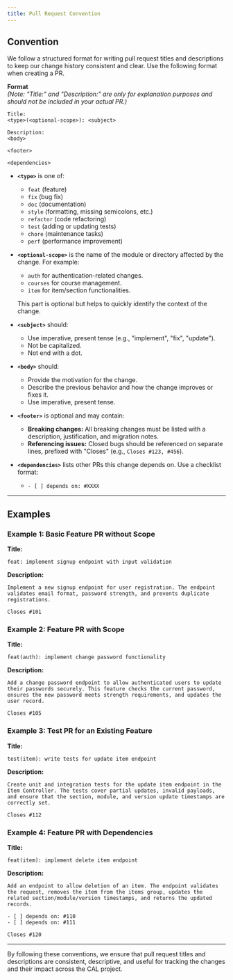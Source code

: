 ```yaml
---
title: Pull Request Convention
---
```


## Convention

We follow a structured format for writing pull request titles and descriptions to keep our change history consistent and clear. Use the following format when creating a PR.

**Format**  
*(Note: "Title:" and "Description:" are only for explanation purposes and should not be included in your actual PR.)*

```
Title:
<type>(<optional-scope>): <subject>

Description:
<body>

<footer>

<dependencies>
```

- **`<type>`** is one of:
  - `feat` (feature)
  - `fix` (bug fix)
  - `doc` (documentation)
  - `style` (formatting, missing semicolons, etc.)
  - `refactor` (code refactoring)
  - `test` (adding or updating tests)
  - `chore` (maintenance tasks)
  - `perf` (performance improvement)

- **`<optional-scope>`** is the name of the module or directory affected by the change. For example:
  - `auth` for authentication-related changes.
  - `courses` for course management.
  - `item` for item/section functionalities.
  
  This part is optional but helps to quickly identify the context of the change.

- **`<subject>`** should:
  - Use imperative, present tense (e.g., "implement", "fix", "update").
  - Not be capitalized.
  - Not end with a dot.

- **`<body>`** should:
  - Provide the motivation for the change.
  - Describe the previous behavior and how the change improves or fixes it.
  - Use imperative, present tense.

- **`<footer>`** is optional and may contain:
  - **Breaking changes:** All breaking changes must be listed with a description, justification, and migration notes.
  - **Referencing issues:** Closed bugs should be referenced on separate lines, prefixed with "Closes" (e.g., `Closes #123, #456`).

- **`<dependencies>`** lists other PRs this change depends on. Use a checklist format:
  - `- [ ] depends on: #XXXX`

---

## Examples

### Example 1: Basic Feature PR without Scope

**Title:**

```
feat: implement signup endpoint with input validation
```

**Description:**

```
Implement a new signup endpoint for user registration. The endpoint validates email format, password strength, and prevents duplicate registrations.

Closes #101
```

### Example 2: Feature PR with Scope

**Title:**

```
feat(auth): implement change password functionality
```

**Description:**

```
Add a change password endpoint to allow authenticated users to update their passwords securely. This feature checks the current password, ensures the new password meets strength requirements, and updates the user record.

Closes #105
```

### Example 3: Test PR for an Existing Feature

**Title:**

```
test(item): write tests for update item endpoint
```

**Description:**

```
Create unit and integration tests for the update item endpoint in the Item Controller. The tests cover partial updates, invalid payloads, and ensure that the section, module, and version update timestamps are correctly set.

Closes #112
```

### Example 4: Feature PR with Dependencies

**Title:**

```
feat(item): implement delete item endpoint
```

**Description:**

```
Add an endpoint to allow deletion of an item. The endpoint validates the request, removes the item from the items group, updates the related section/module/version timestamps, and returns the updated records.

- [ ] depends on: #110
- [ ] depends on: #111

Closes #120
```

---

By following these conventions, we ensure that pull request titles and descriptions are consistent, descriptive, and useful for tracking the changes and their impact across the CAL project.
